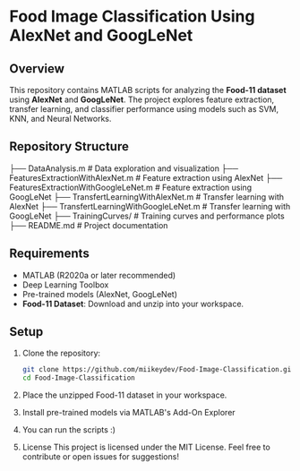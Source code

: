 # Food Image Classification Using AlexNet and GoogLeNet

## Overview
This repository contains MATLAB scripts for analyzing the **Food-11 dataset** using **AlexNet** and **GoogLeNet**. The project explores feature extraction, transfer learning, and classifier performance using models such as SVM, KNN, and Neural Networks.

## Repository Structure

├── DataAnalysis.m                        # Data exploration and visualization
├── FeaturesExtractionWithAlexNet.m       # Feature extraction using AlexNet
├── FeaturesExtractionWithGoogleLeNet.m   # Feature extraction using GoogLeNet
├── TransfertLearningWithAlexNet.m        # Transfer learning with AlexNet
├── TransfertLearningWithGoogleLeNet.m    # Transfer learning with GoogLeNet
├── TrainingCurves/                       # Training curves and performance plots
├── README.md                             # Project documentation




## Requirements
- MATLAB (R2020a or later recommended)
- Deep Learning Toolbox
- Pre-trained models (AlexNet, GoogLeNet)
- **Food-11 Dataset**: Download and unzip into your workspace.

## Setup
1. Clone the repository:
   ```bash
   git clone https://github.com/miikeydev/Food-Image-Classification.git
   cd Food-Image-Classification
   
2. Place the unzipped Food-11 dataset in your workspace.
3. Install pre-trained models via MATLAB's Add-On Explorer

4. You can run the scripts :)

5. License
This project is licensed under the MIT License.
Feel free to contribute or open issues for suggestions!
